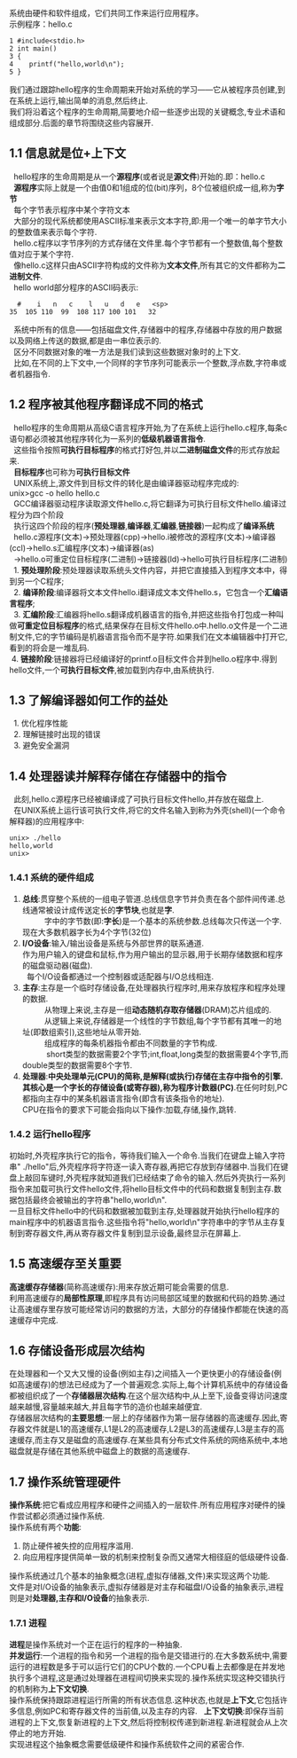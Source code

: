 系统由硬件和软件组成，它们共同工作来运行应用程序。  
示例程序：hello.c  
```
1 #include<stdio.h>  
2 int main()  
3 {  
4    printf("hello,world\n");  
5 }  
```  
我们通过跟踪hello程序的生命周期来开始对系统的学习——它从被程序员创建,到在系统上运行,输出简单的消息,然后终止.  
我们将沿着这个程序的生命周期,简要地介绍一些逐步出现的关键概念,专业术语和组成部分.后面的章节将围绕这些内容展开.  
## 1.1 信息就是位+上下文  
   hello程序的生命周期是从一个**源程序**(或者说是**源文件**)开始的.即：hello.c  
   **源程序**实际上就是一个由值0和1组成的位(bit)序列，8个位被组织成一组,称为**字节**  
   每个字节表示程序中某个字符文本  
   大部分的现代系统都使用ASCII标准来表示文本字符,即:用一个唯一的单字节大小的整数值来表示每个字符.  
   hello.c程序以字节序列的方式存储在文件里.每个字节都有一个整数值,每个整数值对应于某个字符.  
   像hello.c这样只由ASCII字符构成的文件称为**文本文件**,所有其它的文件都称为**二进制文件**.  
   hello world部分程序的ASCII码表示:  
   ```
   #    i   n   c    l   u   d   e   <sp>  
   35  105 110  99  108 117 100 101   32  
   ```  
   系统中所有的信息——包括磁盘文件,存储器中的程序,存储器中存放的用户数据以及网络上传送的数据,都是由一串位表示的.  
   区分不同数据对象的唯一方法是我们读到这些数据对象时的上下文.  
   比如,在不同的上下文中,一个同样的字节序列可能表示一个整数,浮点数,字符串或者机器指令.  
## 1.2 程序被其他程序翻译成不同的格式  
   hello程序的生命周期从高级C语言程序开始,为了在系统上运行hello.c程序,每条c语句都必须被其他程序转化为一系列的**低级机器语言指令**.  
   这些指令按照**可执行目标程序**的格式打好包,并以**二进制磁盘文件**的形式存放起来.  
   **目标程序**也可称为**可执行目标文件**  
   UNIX系统上,源文件到目标文件的转化是由编译器驱动程序完成的:  
   unix>gcc -o hello hello.c  
   GCC编译器驱动程序读取源文件hello.c,将它翻译为可执行目标文件hello.编译过程分为四个阶段  
   执行这四个阶段的程序(**预处理器**,**编译器**,**汇编器**,**链接器**)一起构成了**编译系统**  
   hello.c源程序(文本)->预处理器(cpp)->hello.i被修改的源程序(文本)->编译器(ccl)->hello.s汇编程序(文本)->编译器(as)  
   ->hello.o可重定位目标程序(二进制)->链接器(ld)->hello可执行目标程序(二进制)  
   1. **预处理阶段**:预处理器读取系统头文件内容，并把它直接插入到程序文本中，得到另一个C程序;  
   2. **编译阶段**:编译器将文本文件hello.i翻译成文本文件hello.s，它包含一个**汇编语言程序**;  
   3. **汇编阶段**:汇编器将hello.s翻译成机器语言的指令,并把这些指令打包成一种叫做**可重定位目标程序**的格式,结果保存在目标文件hello.o中.hello.o文件是一个二进制文件,它的字节编码是机器语言指令而不是字符.如果我们在文本编辑器中打开它,看到的将会是一堆乱码.  
   4. **链接阶段**:链接器将已经编译好的printf.o目标文件合并到hello.o程序中.得到hello文件,一个**可执行目标文件**,被加载到内存中,由系统执行.  
## 1.3 了解编译器如何工作的益处  
   1. 优化程序性能  
   2. 理解链接时出现的错误  
   3. 避免安全漏洞  
## 1.4 处理器读并解释存储在存储器中的指令  
   此刻,hello.c源程序已经被编译成了可执行目标文件hello,并存放在磁盘上.   
   在UNIX系统上运行该可执行文件,将它的文件名输入到称为外壳(shell)(一个命令解释器)的应用程序中:  
   ```
   unix> ./hello  
   hello,world  
   unix>  
   ```  
### 1.4.1 系统的硬件组成  
1. **总线**:贯穿整个系统的一组电子管道.总线信息字节并负责在各个部件间传递.总线通常被设计成传送定长的**字节块**,也就是**字**.  
               字中的字节数(即:**字长**)是一个基本的系统参数.总线每次只传送一个字.现在大多数机器字长为4个字节(32位)  
2. **I/O设备**:输入/输出设备是系统与外部世界的联系通道.  
   作为用户输入的键盘和鼠标,作为用户输出的显示器,用于长期存储数据和程序的磁盘驱动器(磁盘).  
   每个I/O设备都通过一个控制器或适配器与I/O总线相连.    
3. **主存**:主存是一个临时存储设备,在处理器执行程序时,用来存放程序和程序处理的数据.  
            从物理上来说,主存是一组**动态随机存取存储器**(DRAM)芯片组成的.  
            从逻辑上来说,存储器是一个线性的字节数组,每个字节都有其唯一的地址(即数组索引),这些地址从零开始.  
            组成程序的每条机器指令都由不同数量的字节构成.  
            short类型的数据需要2个字节;int,float,long类型的数据需要4个字节,而double类型的数据需要8个字节.  
4. **处理器**:**中央处理单元(CPU)**的简称,是解释(或执行)存储在主存中指令的引擎.其核心是一个字长的存储设备(或寄存器),称为**程序计数器(PC)**.在任何时刻,PC都指向主存中的某条机器语言指令(即含有该条指令的地址).  
CPU在指令的要求下可能会指向以下操作:加载,存储,操作,跳转.  
   
### 1.4.2 运行hello程序  
初始时,外壳程序执行它的指令，等待我们输入一个命令.当我们在键盘上输入字符串" ./hello"后,外壳程序将字符逐一读入寄存器,再把它存放到存储器中.当我们在键盘上敲回车键时,外壳程序就知道我们已经结束了命令的输入.然后外壳执行一系列指令来加载可执行文件hello文件,将hello目标文件中的代码和数据复制到主存.数据包括最终会被输出的字符串"hello,world\n".  
一旦目标文件hello中的代码和数据被加载到主存,处理器就开始执行hello程序的main程序中的机器语言指令.这些指令将"hello,world\n"字符串中的字节从主存复制到寄存器文件,再从寄存器文件复制到显示设备,最终显示在屏幕上.  
## 1.5 高速缓存至关重要  
 **高速缓存存储器**(简称高速缓存):用来存放近期可能会需要的信息.  
 利用高速缓存的**局部性原理**,即程序具有访问局部区域里的数据和代码的趋势.通过让高速缓存里存放可能经常访问的数据的方法，大部分的存储操作都能在快速的高速缓存中完成.
## 1.6 存储设备形成层次结构  
在处理器和一个又大又慢的设备(例如主存)之间插入一个更快更小的存储设备(例如高速缓存)的想法已经成为了一个普遍观念.实际上,每个计算机系统中的存储设备都被组织成了一个**存储器层次结构**.在这个层次结构中,从上至下,设备变得访问速度越来越慢,容量越来越大,并且每字节的造价也越来越便宜.  
存储器层次结构的**主要思想**:一层上的存储器作为第一层存储器的高速缓存.因此,寄存器文件就是L1的高速缓存,L1是L2的高速缓存,L2是L3的高速缓存,L3是主存的高速缓存,而主存又是磁盘的高速缓存.在某些具有分布式文件系统的网络系统中,本地磁盘就是存储在其他系统中磁盘上的数据的高速缓存.  
## 1.7 操作系统管理硬件
 **操作系统**:把它看成应用程序和硬件之间插入的一层软件.所有应用程序对硬件的操作尝试都必须通过操作系统.  
 操作系统有两个**功能**:  
 1. 防止硬件被失控的应用程序滥用.  
 2. 向应用程序提供简单一致的机制来控制复杂而又通常大相径庭的低级硬件设备.  
 
操作系统通过几个基本的抽象概念(进程,虚拟存储器,文件)来实现这两个功能.  
文件是对I/O设备的抽象表示,虚拟存储器是对主存和磁盘I/O设备的抽象表示,进程则是对**处理器,主存和I/O设备**的抽象表示.
### 1.7.1 进程
**进程**是操作系统对一个正在运行的程序的一种抽象.  
**并发运行**:一个进程的指令和另一个进程的指令是交错进行的.在大多数系统中,需要运行的进程数是多于可以运行它们的CPU个数的.一个CPU看上去都像是在并发地执行多个进程,这是通过处理器在进程间切换来实现的.操作系统实现这种交错执行的机制称为**上下文切换**.  
操作系统保持跟踪进程运行所需的所有状态信息.这种状态,也就是**上下文**,它包括许多信息,例如PC和寄存器文件的当前值,以及主存的内容.  
**上下文切换**:即保存当前进程的上下文,恢复新进程的上下文,然后将控制权传递到新进程.新进程就会从上次停止的地方开始.  
 实现进程这个抽象概念需要低级硬件和操作系统软件之间的紧密合作.
 
